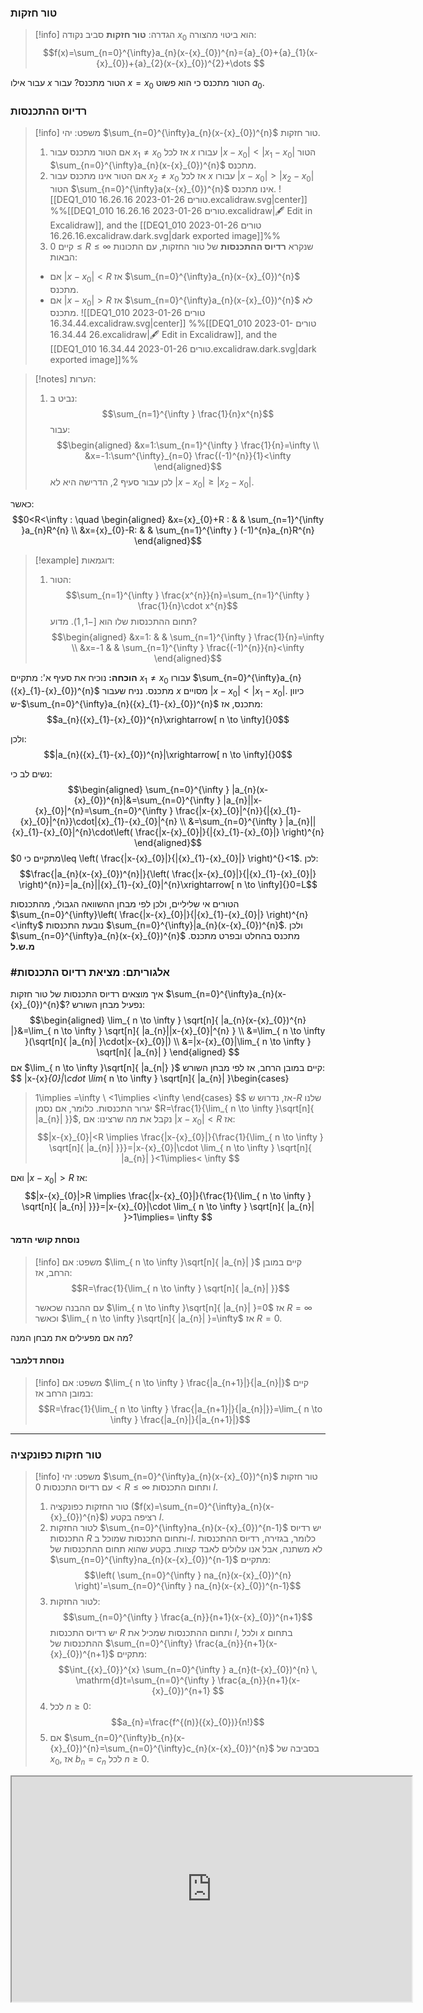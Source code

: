 
### טור חזקות
>[!info] הגדרה:
**טור חזקות** סביב נקודה ${x}_{0}$ הוא ביטוי מהצורה: 
$$f(x)=\sum_{n=0}^{\infty}a_{n}(x-{x}_{0})^{n}={a}_{0}+{a}_{1}(x-{x}_{0})+{a}_{2}(x-{x}_{0})^{2}+\dots $$

עבור אילו $x$ הטור מתכנס? עבור $x={x}_{0}$ הטור מתכנס כי הוא פשוט ${a}_{0}$.

### רדיוס ההתכנסות
>[!info] משפט:
>יהי $\sum_{n=0}^{\infty}a_{n}(x-{x}_{0})^{n}$ טור חזקות.
>1. אם הטור מתכנס עבור ${x}_{1}\neq {x}_{0}$ אז לכל $x$ עבורו $|x-{x}_{0}|<|{x}_{1}-{x}_{0}|$ הטור $\sum_{n=0}^{\infty}a_{n}(x-{x}_{0})^{n}$ מתכנס.
>2. אם הטור אינו מתכנס עבור ${x}_{2}\neq {x}_{0}$ אז לכל $x$ עבורו $|x-{x}_{0}|>|{x}_{2}-{x}_{0}|$ הטור $\sum_{n=0}^{\infty}a(x-{x}_{0})^{n}$ אינו מתכנס.
>	![[DEQ1_010 טורים 2023-01-26 16.26.16.excalidraw.svg|center]]
%%[[DEQ1_010 טורים 2023-01-26 16.26.16.excalidraw|🖋 Edit in Excalidraw]], and the [[DEQ1_010 טורים 2023-01-26 16.26.16.excalidraw.dark.svg|dark exported image]]%%
>3. קיים $0\leq R\leq \infty$ שנקרא **רדיוס ההתכנסות** של טור החזקות, עם התכונות הבאות:
>	- אם $|x-{x}_{0}|<R$ אז $\sum_{n=0}^{\infty}a_{n}(x-{x}_{0})^{n}$ מתכנס.
>	- אם $|x-{x}_{0}|>R$ אז $\sum_{n=0}^{\infty}a_{n}(x-{x}_{0})^{n}$ לא מתכנס.
>	![[DEQ1_010 טורים 2023-01-26 16.34.44.excalidraw.svg|center]]
%%[[DEQ1_010 טורים 2023-01-26 16.34.44.excalidraw|🖋 Edit in Excalidraw]], and the [[DEQ1_010 טורים 2023-01-26 16.34.44.excalidraw.dark.svg|dark exported image]]%%


>[!notes] הערות:
>1. נביט ב:
>	$$\sum_{n=1}^{\infty } \frac{1}{n}x^{n}$$
>	עבור:
>	$$\begin{aligned}
&x=1:\sum_{n=1}^{\infty } \frac{1}{n}=\infty  \\
&x=-1:\sum^{\infty}_{n=0} \frac{(-1)^{n}}{1}<\infty  
\end{aligned}$$
>	לכן עבור סעיף 2, הדרישה היא לא $|x-{x}_{0}|\geq|{x}_{2}-{x}_{0}|$.

כאשר:
$$0<R<\infty : \quad \begin{aligned}
&x={x}_{0}+R : &  &  \sum_{n=1}^{\infty }a_{n}R^{n} \\
&x={x}_{0}-R:  &  & \sum_{n=1}^{\infty } (-1)^{n}a_{n}R^{n} 
\end{aligned}$$

>[!example] דוגמאות:
>1. הטור:
>	$$\sum_{n=1}^{\infty } \frac{x^{n}}{n}=\sum_{n=1}^{\infty } \frac{1}{n}\cdot x^{n}$$
>	תחום ההתכנסות שלו הוא $[-1,1)$. מדוע?
>	$$\begin{aligned}
&x=1: &  & \sum_{n=1}^{\infty } \frac{1}{n}=\infty  \\
&x=-1 &  & \sum_{n=1}^{\infty } \frac{(-1)^{n}}{n}<\infty 
\end{aligned}$$

**הוכחה:**
נוכיח את סעיף א':
מתקיים ${x}_{1}\neq {x}_{0}$ עבורו $\sum_{n=0}^{\infty}a_{n}({x}_{1}-{x}_{0})^{n}$ מתכנס. נניח שעבור $x$ מסויים $|x-{x}_{0}|<|{x}_{1}-{x}_{0}|$. כיוון ש-$\sum_{n=0}^{\infty}a_{n}({x}_{1}-{x}_{0})^{n}$ מתכנס, אז:
$$a_{n}({x}_{1}-{x}_{0})^{n}\xrightarrow[ n \to \infty]{}0$$

ולכן:
$$|a_{n}({x}_{1}-{x}_{0})^{n}|\xrightarrow[ n \to \infty]{}0$$

נשים לב כי:
$$\begin{aligned}
\sum_{n=0}^{\infty } |a_{n}(x-{x}_{0})^{n}|&=\sum_{n=0}^{\infty } |a_{n}||x-{x}_{0}|^{n}=\sum_{n=0}^{\infty } \frac{|x-{x}_{0}|^{n}}{|{x}_{1}-{x}_{0}|^{n}}\cdot|{x}_{1}-{x}_{0}|^{n} \\
&=\sum_{n=0}^{\infty } |a_{n}||{x}_{1}-{x}_{0}|^{n}\cdot\left( \frac{|x-{x}_{0}|}{|{x}_{1}-{x}_{0}|} \right)^{n}
\end{aligned}$$
מתקיים כי $0\leq \left( \frac{|x-{x}_{0}|}{|{x}_{1}-{x}_{0}|} \right)^{}<1$.
לכן:
$$\frac{|a_{n}(x-{x}_{0})^{n}|}{\left( \frac{|x-{x}_{0}|}{|{x}_{1}-{x}_{0}|} \right)^{n}}=|a_{n}||{x}_{1}-{x}_{0}|^{n}\xrightarrow[ n \to \infty]{}0=L$$

הטורים אי שליליים, ולכן לפי מבחן ההשוואה הגבולי, מהתכנסות $\sum_{n=0}^{\infty}\left( \frac{|x-{x}_{0}|}{|{x}_{1}-{x}_{0}|} \right)^{n}<\infty$ נובעת התכנסות $\sum_{n=0}^{\infty}|a_{n}(x-{x}_{0})^{n}$.
ולכן $\sum_{n=0}^{\infty}a_{n}(x-{x}_{0})^{n}$ מתכנס בהחלט ובפרט מתכנס.
**מ.ש.ל**

### #אלגוריתם: מציאת רדיוס התכנסות
איך מוצאים רדיוס התכנסות של טור חזקות $\sum_{n=0}^{\infty}a_{n}(x-{x}_{0})^{n}$? נפעיל מבחן השורש:
$$\begin{aligned}
\lim_{ n \to \infty } \sqrt[n]{ |a_{n}(x-{x}_{0})^{n} |}&=\lim_{ n \to \infty } \sqrt[n]{ |a_{n}||x-{x}_{0}|^{n} } \\
&=\lim_{ n \to \infty }(\sqrt[n]{ |a_{n}| }\cdot|x-{x}_{0}|) \\
&=|x-{x}_{0}|\lim_{ n \to \infty } \sqrt[n]{ |a_{n}| }
\end{aligned} $$
אם $\lim_{ n \to \infty }\sqrt[n]{ |a_{n|} }$ קיים במובן הרחב, אז לפי מבחן השורש:
$$
|x-{x}_{0}|\cdot \lim_{ n \to \infty } \sqrt[n]{ |a_{n}| }\begin{cases}
>1\implies =\infty \\
<1\implies <\infty 
\end{cases}
$$
אז, נדרוש ש-$R$ שלנו יגרור התכנסות. כלומר, אם נסמן $R=\frac{1}{\lim_{ n \to \infty }\sqrt[n]{ |a_{n}| }}$, נקבל את מה שרצינו:
אם $|x-{x}_{0}|<R$ אז:
$$|x-{x}_{0}|<R \implies \frac{|x-{x}_{0}|}{\frac{1}{\lim_{ n \to \infty } \sqrt[n]{ |a_{n}| }}}=|x-{x}_{0}|\cdot \lim_{ n \to \infty } \sqrt[n]{ |a_{n}| }<1\implies< \infty $$

ואם $|x-{x}_{0}|>R$ אז:
$$|x-{x}_{0}|>R \implies \frac{|x-{x}_{0}|}{\frac{1}{\lim_{ n \to \infty } \sqrt[n]{ |a_{n}| }}}=|x-{x}_{0}|\cdot \lim_{ n \to \infty } \sqrt[n]{ |a_{n}| }>1\implies= \infty $$

#### נוסחת קושי הדמר
>[!info] משפט:
>אם $\lim_{ n \to \infty }\sqrt[n]{ |a_{n}| }$ קיים במובן הרחב, אז:
>$$R=\frac{1}{\lim_{ n \to \infty } \sqrt[n]{ |a_{n}| }}$$
>
>עם ההבנה שכאשר $\lim_{ n \to \infty }\sqrt[n]{ |a_{n}| }=0$ אז $R=\infty$ וכאשר $\lim_{ n \to \infty }\sqrt[n]{ |a_{n}| }=\infty$ אז $R=0$.

מה אם מפעילים את מבחן המנה?
#### נוסחת דלמבר
>[!info] משפט:
>אם $\lim_{ n \to \infty } \frac{|a_{n+1}|}{|a_{n}|}$ קיים במובן הרחב אז:
>$$R=\frac{1}{\lim_{ n \to \infty } \frac{|a_{n+1}|}{|a_{n}|}}=\lim_{ n \to \infty } \frac{|a_{n}|}{|a_{n+1}|}$$

---

###  טור חזקות כפונקציה
>[!info] משפט:
>יהי $\sum_{n=0}^{\infty}a_{n}(x-{x}_{0})^{n}$ טור חזקות עם רדיוס התכנסות $0<R\leq \infty$ ותחום התכנסות $I$.
>1. טור החזקות כפונקציה ($f(x)=\sum_{n=0}^{\infty}a_{n}(x-{x}_{0})^{n}$) רציפה בקטע $I$.
>2. לטור החזקות $\sum_{n=0}^{\infty}na_{n}(x-{x}_{0})^{n-1}$ יש רדיוס התכנסות $R$ ותחום התכנסות שמוכל ב-$I$. כלומר, בגזירה, רדיוס ההתכנסות לא משתנה, אבל אנו עלולים לאבד קצוות.
>בקטע שהוא תחום ההתכנסות של $\sum_{n=0}^{\infty}na_{n}(x-{x}_{0})^{n-1}$ מתקיים:
>	$$\left( \sum_{n=0}^{\infty } na_{n}(x-{x}_{0})^{n} \right)'=\sum_{n=0}^{\infty } na_{n}(x-{x}_{0})^{n-1}$$
>3. לטור החזקות:
>	$$\sum_{n=0}^{\infty } \frac{a_{n}}{n+1}(x-{x}_{0})^{n+1}$$
>	יש רדיוס התכנסות $R$ ותחום ההתכנסות שמכיל את $I$, ולכל $x$ בתחום ההתכנסות של $\sum_{n=0}^{\infty} \frac{a_{n}}{n+1}(x-{x}_{0})^{n+1}$ מתקיים:
>	$$\int_{{x}_{0}}^{x} \sum_{n=0}^{\infty } a_{n}(t-{x}_{0})^{n} \, \mathrm{d}t=\sum_{n=0}^{\infty }  \frac{a_{n}}{n+1}(x-{x}_{0})^{n+1} $$
>4. לכל $n\geq 0$:
>	$$a_{n}=\frac{f^{(n)}({x}_{0})}{n!}$$
>5. אם $\sum_{n=0}^{\infty}b_{n}(x-{x}_{0})^{n}=\sum_{n=0}^{\infty}c_{n}(x-{x}_{0})^{n}$ בסביבה של ${x}_{0}$, אז $b_{n}=c_{n}$ לכל $n\geq 0$.


<center>
<iframe width=640 height=360 src="https://www.youtube.com/embed/83exawMU9Fg"></iframe>
</center>